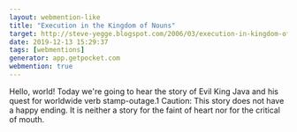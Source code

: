```yaml
---
layout: webmention-like
title: "Execution in the Kingdom of Nouns"
target: http://steve-yegge.blogspot.com/2006/03/execution-in-kingdom-of-nouns.html
date: 2019-12-13 15:29:37
tags: [webmentions]
generator: app.getpocket.com
webmention: true
---
```



Hello, world! Today we&#x27;re going to hear the story of Evil King Java and his quest for worldwide verb stamp-outage.1 Caution: This story does not have a happy ending. It is neither a story for the faint of heart nor for the critical of mouth.




